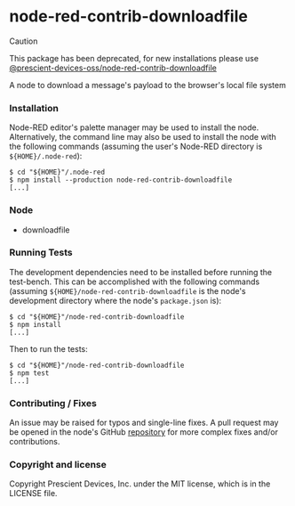 node-red-contrib-downloadfile
=============================

> [!CAUTION]
> This package has been deprecated, for new installations please use
> [@prescient-devices-oss/node-red-contrib-downloadfile](https://flows.nodered.org/node/@prescient-devices/node-red-contrib-downloadfile)

A node to download a message's payload to the browser's local file system

### Installation

Node-RED editor's palette manager may be used to install the node.
Alternatively, the command line may also be used to install the node with the
following commands (assuming the user's Node-RED directory is
`${HOME}/.node-red`):

    $ cd "${HOME}"/.node-red
    $ npm install --production node-red-contrib-downloadfile
    [...]

### Node

 - downloadfile

### Running Tests

The development dependencies need to be installed before running the test-bench.
This can be accomplished with the following commands (assuming
`${HOME}/node-red-contrib-downloadfile` is the node's development directory
where the node's `package.json` is):

    $ cd "${HOME}"/node-red-contrib-downloadfile
    $ npm install
    [...]

Then to run the tests:

    $ cd "${HOME}"/node-red-contrib-downloadfile
    $ npm test
    [...]

### Contributing / Fixes

An issue may be raised for typos and single-line fixes. A pull request may be
opened in the node's GitHub
[repository](https://github.com/prescient-devices/PD-Nodes) for more complex
fixes and/or contributions.

### Copyright and license

Copyright Prescient Devices, Inc. under the MIT license, which is in the LICENSE
file.
